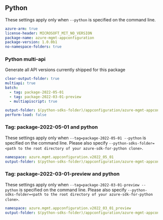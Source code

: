## Python

These settings apply only when `--python` is specified on the command line.

``` yaml $(python)
azure-arm: true
license-header: MICROSOFT_MIT_NO_VERSION
package-name: azure-mgmt-appconfiguration
package-version: 1.0.0b1
no-namespace-folders: true
```

### Python multi-api

Generate all API versions currently shipped for this package

```yaml $(python)
clear-output-folder: true
multiapi: true
batch:
  - tag: package-2022-05-01
  - tag: package-2022-03-01-preview
  - multiapiscript: true
```

``` yaml $(multiapiscript)
output-folder: $(python-sdks-folder)/appconfiguration/azure-mgmt-appconfiguration/azure/mgmt/appconfiguration/
perform-load: false
```

### Tag: package-2022-05-01 and python

These settings apply only when `--tag=package-2022-05-01 --python` is specified on the command line.
Please also specify `--python-sdks-folder=<path to the root directory of your azure-sdk-for-python clone>`.

``` yaml $(tag) == 'package-2022-05-01' && $(python)
namespace: azure.mgmt.appconfiguration.v2022_05_01
output-folder: $(python-sdks-folder)/appconfiguration/azure-mgmt-appconfiguration/azure/mgmt/appconfiguration/v2022_05_01
```

### Tag: package-2022-03-01-preview and python

These settings apply only when `--tag=package-2022-03-01-preview --python` is specified on the command line.
Please also specify `--python-sdks-folder=<path to the root directory of your azure-sdk-for-python clone>`.

``` yaml $(tag) == 'package-2022-03-01-preview' && $(python)
namespace: azure.mgmt.appconfiguration.v2022_03_01_preview
output-folder: $(python-sdks-folder)/appconfiguration/azure-mgmt-appconfiguration/azure/mgmt/appconfiguration/v2022_03_01_preview
```
